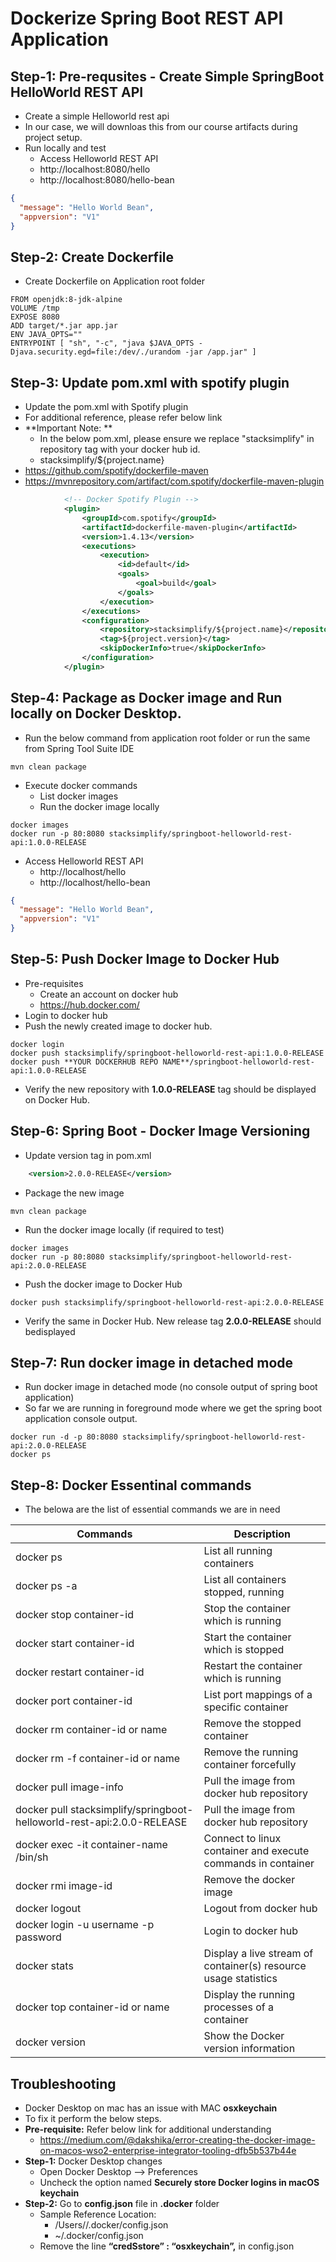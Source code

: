 # Dockerize Spring Boot REST API Application

## Step-1: Pre-requsites - Create Simple SpringBoot HelloWorld REST API
- Create a simple Helloworld rest api
- In our case, we will downloas this from our course artifacts during project setup. 
- Run locally and test
    - Access Helloworld REST API
    - http://localhost:8080/hello
    - http://localhost:8080/hello-bean
```json
{
  "message": "Hello World Bean",
  "appversion": "V1"
}
```

## Step-2: Create Dockerfile
- Create Dockerfile on Application root folder

```
FROM openjdk:8-jdk-alpine
VOLUME /tmp
EXPOSE 8080
ADD target/*.jar app.jar
ENV JAVA_OPTS=""
ENTRYPOINT [ "sh", "-c", "java $JAVA_OPTS -Djava.security.egd=file:/dev/./urandom -jar /app.jar" ]
```

## Step-3: Update pom.xml with spotify plugin
- Update the pom.xml with Spotify plugin
- For additional reference, please refer below link
- **Important Note: ** 
    - In the below pom.xml, please ensure we replace "stacksimplify" in repository tag with your docker hub id. 
    - <repository>stacksimplify/${project.name}</repository>
- https://github.com/spotify/dockerfile-maven
- https://mvnrepository.com/artifact/com.spotify/dockerfile-maven-plugin
```xml
			<!-- Docker Spotify Plugin -->
			<plugin>
				<groupId>com.spotify</groupId>
				<artifactId>dockerfile-maven-plugin</artifactId>
				<version>1.4.13</version>
				<executions>
					<execution>
						<id>default</id>
						<goals>
							<goal>build</goal>
						</goals>
					</execution>
				</executions>
				<configuration>
					<repository>stacksimplify/${project.name}</repository>
					<tag>${project.version}</tag>
					<skipDockerInfo>true</skipDockerInfo>
				</configuration>
			</plugin>
```

## Step-4: Package as Docker image and Run locally on Docker Desktop.
- Run the below command from application root folder or run the same from Spring Tool Suite IDE
```
mvn clean package  
```
- Execute docker commands 
    - List docker images 
    - Run the docker image locally
```
docker images
docker run -p 80:8080 stacksimplify/springboot-helloworld-rest-api:1.0.0-RELEASE
```
- Access Helloworld REST API
    - http://localhost/hello
    - http://localhost/hello-bean
```json
{
  "message": "Hello World Bean",
  "appversion": "V1"
}
```

## Step-5: Push Docker Image to Docker Hub
- Pre-requisites
    - Create an account on docker hub 
    - https://hub.docker.com/
- Login to docker hub
- Push the newly created image to docker hub.     
```
docker login
docker push stacksimplify/springboot-helloworld-rest-api:1.0.0-RELEASE
docker push **YOUR DOCKERHUB REPO NAME**/springboot-helloworld-rest-api:1.0.0-RELEASE
```
- Verify the new repository with **1.0.0-RELEASE** tag should be displayed on Docker Hub.

## Step-6: Spring Boot - Docker Image Versioning
- Update version tag in pom.xml
```xml
	<version>2.0.0-RELEASE</version>
```
- Package the new image
```
mvn clean package
```
- Run the docker image locally (if required to test)
```
docker images
docker run -p 80:8080 stacksimplify/springboot-helloworld-rest-api:2.0.0-RELEASE
```
- Push the docker image to Docker Hub
```
docker push stacksimplify/springboot-helloworld-rest-api:2.0.0-RELEASE
```
- Verify the same in Docker Hub. New release tag **2.0.0-RELEASE** should bedisplayed

## Step-7: Run docker image in detached mode
- Run docker image in detached mode (no console output of spring boot application)
- So far we are running in foreground mode where we get the spring boot application console output. 
```
docker run -d -p 80:8080 stacksimplify/springboot-helloworld-rest-api:2.0.0-RELEASE
docker ps
```

## Step-8: Docker Essentinal commands 
- The belowa are the list of essential commands we are in need 

|     Commands                 |    Description                                  |
| ------------------------------- | --------------------------------------------- |
| docker ps | List all running containers |
| docker ps -a | List all containers stopped, running |
| docker stop container-id | Stop the container which is running |
| docker start container-id | Start the container which is stopped |
| docker restart container-id | Restart the container which is running |
| docker port container-id | List port mappings of a specific container |
| docker rm container-id or name | Remove the stopped container |
| docker rm -f container-id or name| Remove the running container forcefully |
| docker pull image-info | Pull the image from docker hub repository |
| docker pull stacksimplify/springboot-helloworld-rest-api:2.0.0-RELEASE | Pull the image from docker hub repository |
| docker exec -it container-name /bin/sh | Connect to linux container and execute commands in container |
| docker rmi image-id | Remove the docker image |
| docker logout | Logout from docker hub |
| docker login -u username -p password | Login to docker hub |
| docker stats | Display a live stream of container(s) resource usage statistics |
| docker top container-id or name | Display the running processes of a container |
| docker version | Show the Docker version information |

## Troubleshooting 
- Docker Desktop on mac has an issue with MAC **osxkeychain**
- To fix it perform the below steps.
- **Pre-requisite:** Refer below link for additional understanding
	- https://medium.com/@dakshika/error-creating-the-docker-image-on-macos-wso2-enterprise-integrator-tooling-dfb5b537b44e
- **Step-1:** Docker Desktop changes
	- Open Docker Desktop --> Preferences
	- Uncheck the option named **Securely store Docker logins in macOS keychain**
- **Step-2:** Go to **config.json** file in **.docker** folder		
	- Sample Reference Location: 
		- /Users/<userid>/.docker/config.json
		- ~/.docker/config.json
	- Remove the line **“credSstore” : “osxkeychain”,** in config.json
